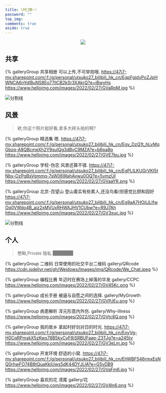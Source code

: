 ```yaml
---
title: \咔📸嚓~!
password: ""
top_img:
comments: true
aside: true
---
```


<!--
 * @Author: Weidows
 * @Date: 2020-08-27 11:23:35
 * @LastEditors: Weidows
 * @LastEditTime: 2022-02-27 16:25:48
 * @FilePath: \Blog-private\source\gallery\index.md
-->

<center>

![](https://www.helloimg.com/images/2022/02/26/GVRihE.png)

</center>

## 共享

<div class="gallery-group-main">

{% galleryGroup 共享相册 可以上传,不可举抱哦. https://47i7-my.sharepoint.com/:f:/g/personal/utsuko27_bilibili_hk_cn/EgpFgjdvPoZJpHWNCA6nYdIBuNS8Eo77IlCB2kSr3XAkrQ?e=iBwyHs https://www.helloimg.com/images/2022/02/27/GVaRpM.jpg %}

</div>

<a>![分割线](https://cdn.jsdelivr.net/gh/Weidows/Images/img/divider.png)</a>

## 风景

> 欸,你这个照片挺好看,拿多大砖头拍的啊?

<div class="gallery-group-main">

{% galleryGroup 精选集 嗯. https://47i7-my.sharepoint.com/:f:/g/personal/utsuko27_bilibili_hk_cn/Egy_DzQ1t_hLvMqGbzq-A8QBcmeXh2Y9sulQg3dByC9MZA?e=b6pa8p https://www.helloimg.com/images/2022/02/27/GVE7bu.jpg %}

{% galleryGroup 学校-伪恋 风景还算不错. https://47i7-my.sharepoint.com/:f:/g/personal/utsuko27_bilibili_hk_cn/EgPLILKUGrVKl5tNby-OzPgBsVgmmq-7sW06WahAvwu0OQ?e=5vmzUI https://www.helloimg.com/images/2022/02/27/GVaaYR.png %}

{% galleryGroup 北京-百望山 登山着实有些累人,还没鸟看(但感觉比颐和园好 https://47i7-my.sharepoint.com/:f:/g/personal/utsuko27_bilibili_hk_cn/Eg9aA7HOjIJLlfwOq0VWdo4B_aiz2xMVUxRHWAJHV1CUbw?e=R9J7Ah https://www.helloimg.com/images/2022/02/27/GV3xuc.jpg %}

</div>

<a>![分割线](https://cdn.jsdelivr.net/gh/Weidows/Images/img/divider.png)</a>

## 个人

> 憋瞅,Private 隐私 <span style="background: grey; color: grey" onmouseout="this.style.background='grey';this.style.color='grey'" onmouseover="this.style=''">密码 2333</span>

<div class="gallery-group-main">

{% galleryGroup 二维码 日常使用的社交平台二维码 gallery/QRcode https://cdn.jsdelivr.net/gh/Weidows/Images/img/QRcode/We_Chat.jpeg %}

{% galleryGroup 编程比赛 年迈时在赛场上掉落的华发 gallery/CCPC https://www.helloimg.com/images/2022/02/27/GV45Kc.png %}

{% galleryGroup 成长手册 被逼与自愿之间的选择. gallery/MyGrowth https://www.helloimg.com/images/2022/02/27/GVPJEu.png %}

{% galleryGroup 病患解析 浑元形意内外伤. gallery/Why-illness https://www.helloimg.com/images/2022/02/27/GVtc8Q.png %}

{% galleryGroup 我的故乡 拿起村好剑对日的时光. https://47i7-my.sharepoint.com/:f:/g/personal/utsuko27_bilibili_hk_cn/EoyVg-H0CqRPmskX5zKws78B5kvCyF8jSRBUFaap-Z3TJg?e=a245tv https://www.helloimg.com/images/2022/02/27/GV3eLm.jpg %}

{% galleryGroup 开发环境 舒适的小窝. https://47i7-my.sharepoint.com/:f:/g/personal/utsuko27_bilibili_hk_cn/EhWBF546rmxEsNQ0rhwFO74B8tQuaKkjUws5dK44DYJLIA?e=G5vDB9 https://www.helloimg.com/images/2022/02/27/GVaFm6.jpg %}

{% galleryGroup 喜欢的花 鸢尾 gallery/花 https://www.helloimg.com/images/2022/02/27/GV4ln6.png %}

</div>
